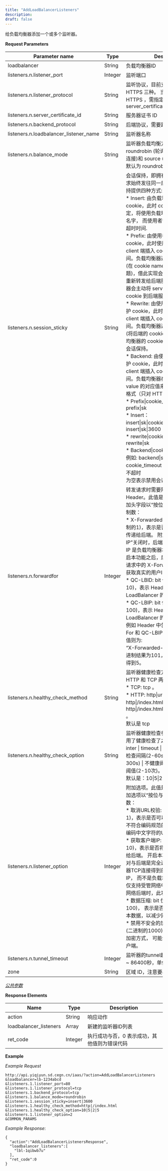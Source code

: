 ```yaml
---
title: "AddLoadBalancerListeners"
description: 
draft: false
---
```




给负载均衡器添加一个或多个监听器。

**Request Parameters**

| Parameter name | Type | Description | Required |
| --- | --- | --- | --- |
| loadbalancer | String | 负载均衡器ID | Yes |
| listeners.n.listener_port | Integer | 监听端口 | Yes |
| listeners.n.listener_protocol | String | 监听协议，目前支持 HTTP ， TCP 和 HTTPS 三种。 当指定监听协议为 HTTPS ，需指定服务证器书ID: server_certificate_id | Yes |
| listeners.n.server_certificate_id | String | 服务器证书 ID | No |
| listeners.n.backend_protocol | String | 后端协议，需要跟监听协议一致 | Yes |
| listeners.n.loadbalancer_listener_name | String | 监听器名称 | No |
| listeners.n.balance_mode | String | 监听器负载均衡方式：支持 roundrobin (轮询)， leastconn (最小连接)和 source (源地址) 三种。<br/>默认为 roundrobin | No |
| listeners.n.session_sticky | String | 会话保持，即拥有同一个 cookie 的请求始终发往同一后台服务器。会话保持提供四种方式: <br/>*   Insert: 由负载均衡器来插入 cookie，此时 cookie 名字若用户指定，将使用负载均衡器的默认 cookie 名字， 而使用者需要提供 cookie 的超时时间. <br/>*   Prefix: 由使用者自己来指定并维护 cookie，此时使用者需要主动向 client 端插入 cookie，并提供过期时间。负载均衡器通过重写该 cookie (在 cookie name 前面加上 server 标题)，借此实现会话保持。当 request 重新转发给后端服务器时，负载均衡器会主动将 server 标题删除，来实现 cookie 到后端服务器的透明。<br/>*   Rewrite: 由使用者自己来指定并维护 cookie，此时使用者需要主动向 client 端插入 cookie，并提供过期时间。负载均衡器通过重写该 cookie (将后端的 cookie value 值替换成负载均衡器的 cookie value 值)，借此实现会话保持。<br/>*   Backend: 由使用者自己来指定并维护 cookie，此时使用者需要主动向 client 端插入 cookie，并提供过期时间。负载均衡器存储后端和 cookie value 的对应值来实现会话保持。<br/>格式（只对 HTTP 协议有意义）：<br/>*   Prefix\|cookie_name，例如: prefix\|sk<br/>*   Insert：insert\|sk\|cookie_timeout，例如：insert\|sk\|3600<br/>*   rewrite\|cookie_name，例如: rewrite\|sk<br/>*  Backend\|cookie_name\|timeout，例如: backend\|sk\|3600, cookie_timeout 可以为 0，表示永远不超时<br/>为空表示禁用会话保持。 | No |
| listeners.n.forwardfor | Integer | 转发请求时需要附加的 HTTP Header。此值是由当前支持的3个附加头字段以“按位与”的方式得到的十进制数：<br/>*   X-Forwarded-For: bit 位是1 (二进制的1)，表示是否将真实的客户端IP传递给后端。 附加选项“获取客户端IP”关闭时，后端 server 得到的 client IP 是负载均衡器本身的 IP 地址。 在开启本功能之后，后端服务器可以通过请求中的 X-Forwarded-For 字段来获取真实的用户IP。<br/>*   QC-LBID: bit 位是2 (二进制的10)，表示 Header 中是否包含 LoadBalancer 的 ID<br/>*   QC-LBIP: bit 位是3 (二进制的100)，表示 Header 中是否包含 LoadBalancer 的公网IP<br/>例如 Header 中包含 X-Forwarded-For 和 QC-LBIP 的话，forwarfor 的值则为:<br/>“X-Forwarded-For \| QC-LBIP”，二进制结果为101，最后转换成十进制得到5。 | No |
| listeners.n.healthy_check_method | String | 监听器健康检查方式。检查方式有 HTTP 和 TCP 两种。格式为:<br/>*   TCP: tcp 。<br/>*   HTTP: http\|url\|host，例如 http\|/index.html 或 http\|/index.html\|vhost.example.com 。<br/>默认是 tcp | No |
| listeners.n.healthy_check_option | String | 监听器健康检查参数配置，只有当启用了健康检查了之后才有效。格式为:<br/>inter \| timeout \| fall \| rise ，表示<br/>检查间隔(2-60s) \| 超时时间(5-300s) \| 不健康阈值(2-10次) \| 健康阈值(2-10次)。<br/>默认是：10\|5\|2\|5 | No |
| listeners.n.listener_option | Integer | 附加选项。此值是由当前支持的2个附加选项以“按位与”的方式得到的十进制数：<br/>*   取消URL校验: bit 位是1 (二进制的1)，表示是否可以让负载均衡器接受不符合编码规范的 URL，例如包含未编码中文字符的URL等<br/>*   获取客户端IP: bit 位是2 (二进制的10)，表示是否将客户端的IP直接传递给后端。 开启本功能后，负载均衡器对与后端是完全透明的。后端云服务器TCP连接得到的源地址是客户端的IP， 而不是负载均衡器的IP。注意：仅支持受管网络中的后端。使用基础网络后端时，此功能无效。<br/>*   数据压缩: bit 位是4 (二进制的100)， 表示是否使用gzip算法压缩文本数据，以减少网络流量。<br/>*   禁用不安全的加密方式: bit 位是8 (二进制的1000), 禁用存在安全隐患的加密方式， 可能会不兼容低版本的客户端。 | No |
| listeners.n.tunnel_timeout | Integer | 监听器的tunnel超时时间，范围为10 ~ 86400秒，单位为秒。 | Yes |
| zone | String | 区域 ID，注意要小写 | Yes |

[_公共参数_](../../../parameters/)

**Response Elements**

| Name | Type | Description |
| --- | --- | --- |
| action | String | 响应动作 |
| loadbalancer_listeners | Array | 新建的监听器ID列表 |
| ret_code | Integer | 执行成功与否，0 表示成功，其他值则为错误代码 |

**Example**

_Example Request_

```
http://api.yiqiyun.sd.cegn.cn/iaas/?action=AddLoadBalancerListeners
&loadbalancer=lb-1234abcd
&listeners.1.listener_port=80
&listeners.1.listener_protocol=tcp
&listeners.1.backend_protocol=tcp
&listeners.1.balance_mode=roundrobin
&listeners.1.session_sticky=insert|3600
&listeners.1.healthy_check_method=http|/index.html
&listeners.1.healthy_check_option=10|5|2|5
&listeners.1.listener_option=2
&COMMON_PARAMS
```

_Example Response_:

```
{
  "action":"AddLoadBalancerListenersResponse",
  "loadbalancer_listeners":[
    "lbl-1qibwb7u"
  ],
  "ret_code":0
}
```
